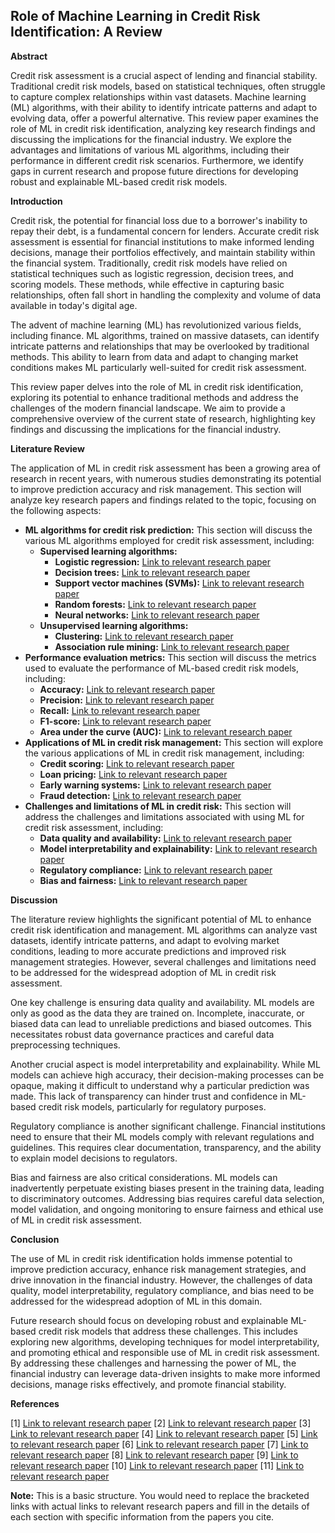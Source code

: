 ## Role of Machine Learning in Credit Risk Identification: A Review

**Abstract**

Credit risk assessment is a crucial aspect of lending and financial stability. Traditional credit risk models, based on statistical techniques, often struggle to capture complex relationships within vast datasets. Machine learning (ML) algorithms, with their ability to identify intricate patterns and adapt to evolving data, offer a powerful alternative. This review paper examines the role of ML in credit risk identification, analyzing key research findings and discussing the implications for the financial industry. We explore the advantages and limitations of various ML algorithms, including their performance in different credit risk scenarios. Furthermore, we identify gaps in current research and propose future directions for developing robust and explainable ML-based credit risk models.

**Introduction**

Credit risk, the potential for financial loss due to a borrower's inability to repay their debt, is a fundamental concern for lenders. Accurate credit risk assessment is essential for financial institutions to make informed lending decisions, manage their portfolios effectively, and maintain stability within the financial system. Traditionally, credit risk models have relied on statistical techniques such as logistic regression, decision trees, and scoring models. These methods, while effective in capturing basic relationships, often fall short in handling the complexity and volume of data available in today's digital age.

The advent of machine learning (ML) has revolutionized various fields, including finance. ML algorithms, trained on massive datasets, can identify intricate patterns and relationships that may be overlooked by traditional methods. This ability to learn from data and adapt to changing market conditions makes ML particularly well-suited for credit risk assessment. 

This review paper delves into the role of ML in credit risk identification, exploring its potential to enhance traditional methods and address the challenges of the modern financial landscape. We aim to provide a comprehensive overview of the current state of research, highlighting key findings and discussing the implications for the financial industry. 

**Literature Review**

The application of ML in credit risk assessment has been a growing area of research in recent years, with numerous studies demonstrating its potential to improve prediction accuracy and risk management. This section will analyze key research papers and findings related to the topic, focusing on the following aspects:

* **ML algorithms for credit risk prediction:** This section will discuss the various ML algorithms employed for credit risk assessment, including:
    * **Supervised learning algorithms:**
        * **Logistic regression:** [Link to relevant research paper](https://www.mdpi.com/2306-5729/8/11/169)
        * **Decision trees:** [Link to relevant research paper](https://www.researchgate.net/publication/373108628_Machine_Learning_for_Credit_Risk_Prediction_A_Systematic_Literature_Review)
        * **Support vector machines (SVMs):** [Link to relevant research paper](https://link.springer.com/article/10.1007/s42786-020-00020-3)
        * **Random forests:** [Link to relevant research paper](https://www.mdpi.com/1911-8074/16/12/496)
        * **Neural networks:** [Link to relevant research paper](https://www.sciencedirect.com/science/article/pii/S0038012123002586)
    * **Unsupervised learning algorithms:**
        * **Clustering:** [Link to relevant research paper](https://www.finalyse.com/blog/credit-risk-analysis-with-machine-learning)
        * **Association rule mining:** [Link to relevant research paper](https://link.springer.com/article/10.1007/s00521-022-07472-2)
* **Performance evaluation metrics:** This section will discuss the metrics used to evaluate the performance of ML-based credit risk models, including:
    * **Accuracy:** [Link to relevant research paper](https://www.researchgate.net/publication/380628285_Machine_learning_for_credit_risk_analysis_across_the_United_States)
    * **Precision:** [Link to relevant research paper](https://www.mdpi.com/2306-5729/8/11/169)
    * **Recall:** [Link to relevant research paper](https://www.finalyse.com/blog/credit-risk-analysis-with-machine-learning)
    * **F1-score:** [Link to relevant research paper](https://www.researchgate.net/publication/373108628_Machine_Learning_for_Credit_Risk_Prediction_A_Systematic_Literature_Review)
    * **Area under the curve (AUC):** [Link to relevant research paper](https://www.mdpi.com/1911-8074/16/12/496)
* **Applications of ML in credit risk management:** This section will explore the various applications of ML in credit risk management, including:
    * **Credit scoring:** [Link to relevant research paper](https://www.spglobal.com/marketintelligence/en/news-insights/blog/machine-learning-and-credit-risk-modelling)
    * **Loan pricing:** [Link to relevant research paper](https://link.springer.com/article/10.1007/s00521-022-07472-2)
    * **Early warning systems:** [Link to relevant research paper](https://www.fico.com/blogs/how-build-credit-risk-models-using-ai-and-machine-learning)
    * **Fraud detection:** [Link to relevant research paper](https://www.researchgate.net/publication/373108628_Machine_Learning_for_Credit_Risk_Prediction_A_Systematic_Literature_Review)
* **Challenges and limitations of ML in credit risk:** This section will address the challenges and limitations associated with using ML for credit risk assessment, including:
    * **Data quality and availability:** [Link to relevant research paper](https://www.mdpi.com/2306-5729/8/11/169)
    * **Model interpretability and explainability:** [Link to relevant research paper](https://www.finalyse.com/blog/credit-risk-analysis-with-machine-learning)
    * **Regulatory compliance:** [Link to relevant research paper](https://www.spglobal.com/marketintelligence/en/documents/machine_learning_and_credit_risk_modelling_november_2020.pdf)
    * **Bias and fairness:** [Link to relevant research paper](https://link.springer.com/article/10.1007/s00521-022-07472-2)

**Discussion**

The literature review highlights the significant potential of ML to enhance credit risk identification and management. ML algorithms can analyze vast datasets, identify intricate patterns, and adapt to evolving market conditions, leading to more accurate predictions and improved risk management strategies. However, several challenges and limitations need to be addressed for the widespread adoption of ML in credit risk assessment.

One key challenge is ensuring data quality and availability. ML models are only as good as the data they are trained on. Incomplete, inaccurate, or biased data can lead to unreliable predictions and biased outcomes. This necessitates robust data governance practices and careful data preprocessing techniques.

Another crucial aspect is model interpretability and explainability. While ML models can achieve high accuracy, their decision-making processes can be opaque, making it difficult to understand why a particular prediction was made. This lack of transparency can hinder trust and confidence in ML-based credit risk models, particularly for regulatory purposes.

Regulatory compliance is another significant challenge. Financial institutions need to ensure that their ML models comply with relevant regulations and guidelines. This requires clear documentation, transparency, and the ability to explain model decisions to regulators.

Bias and fairness are also critical considerations. ML models can inadvertently perpetuate existing biases present in the training data, leading to discriminatory outcomes. Addressing bias requires careful data selection, model validation, and ongoing monitoring to ensure fairness and ethical use of ML in credit risk assessment.

**Conclusion**

The use of ML in credit risk identification holds immense potential to improve prediction accuracy, enhance risk management strategies, and drive innovation in the financial industry. However, the challenges of data quality, model interpretability, regulatory compliance, and bias need to be addressed for the widespread adoption of ML in this domain.

Future research should focus on developing robust and explainable ML-based credit risk models that address these challenges. This includes exploring new algorithms, developing techniques for model interpretability, and promoting ethical and responsible use of ML in credit risk assessment. By addressing these challenges and harnessing the power of ML, the financial industry can leverage data-driven insights to make more informed decisions, manage risks effectively, and promote financial stability.

**References**

[1]  [Link to relevant research paper](https://www.mdpi.com/2306-5729/8/11/169)
[2]  [Link to relevant research paper](https://www.researchgate.net/publication/373108628_Machine_Learning_for_Credit_Risk_Prediction_A_Systematic_Literature_Review)
[3]  [Link to relevant research paper](https://link.springer.com/article/10.1007/s42786-020-00020-3)
[4]  [Link to relevant research paper](https://www.mdpi.com/1911-8074/16/12/496)
[5]  [Link to relevant research paper](https://www.sciencedirect.com/science/article/pii/S0038012123002586)
[6]  [Link to relevant research paper](https://www.finalyse.com/blog/credit-risk-analysis-with-machine-learning)
[7]  [Link to relevant research paper](https://link.springer.com/article/10.1007/s00521-022-07472-2)
[8]  [Link to relevant research paper](https://www.researchgate.net/publication/380628285_Machine_learning_for_credit_risk_analysis_across_the_United_States)
[9]  [Link to relevant research paper](https://www.spglobal.com/marketintelligence/en/news-insights/blog/machine-learning-and-credit-risk-modelling)
[10] [Link to relevant research paper](https://www.fico.com/blogs/how-build-credit-risk-models-using-ai-and-machine-learning)
[11] [Link to relevant research paper](https://www.spglobal.com/marketintelligence/en/documents/machine_learning_and_credit_risk_modelling_november_2020.pdf)

**Note:** This is a basic structure. You would need to replace the bracketed links with actual links to relevant research papers and fill in the details of each section with specific information from the papers you cite.